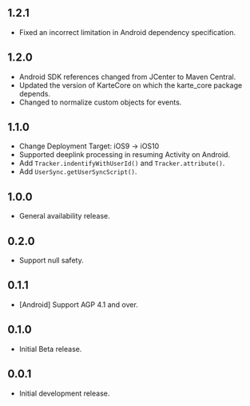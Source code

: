 ## 1.2.1

* Fixed an incorrect limitation in Android dependency specification.

## 1.2.0

* Android SDK references changed from JCenter to Maven Central.
* Updated the version of KarteCore on which the karte_core package depends.
* Changed to normalize custom objects for events.

## 1.1.0

* Change Deployment Target: iOS9 → iOS10
* Supported deeplink processing in resuming Activity on Android.
* Add `Tracker.indentifyWithUserId()` and `Tracker.attribute()`.
* Add `UserSync.getUserSyncScript()`.

## 1.0.0

* General availability release.

## 0.2.0

* Support null safety.

## 0.1.1

* [Android] Support AGP 4.1 and over.

## 0.1.0

* Initial Beta release.

## 0.0.1

* Initial development release.
